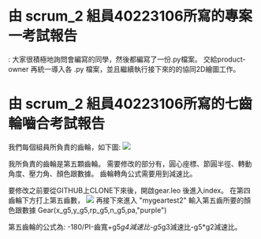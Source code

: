 # 由 scrum_2 組員40223106所寫的專案一考試報告
: 大家很積極地詢問會編寫的同學，然後都編寫了一份.py檔案。
交給product-owner 再統一導入各 .py 檔案，並且繼續執行接下來的的協同2D繪圖工作。




# 由 scrum_2 組員40223106所寫的七齒輪嚙合考試報告
我們每個組員所負責的齒輪，如下圖:
![](https://copy.com/VFQKXMWXznSOZMxV)

我所負責的齒輪是第五顆齒輪。
需要修改的部分有，圓心座標、節圓半徑、轉動角度、壓力角、顏色跟數據。
齒輪轉角公式需要用到減速比。

要修改之前要從GITHUB上CLONE下來後，開啟gear.leo 後進入index。 
在第四齒輪下方打上第五齒數，
![](https://copy.com/DMjA1kh64AsIQpYP)
再接下來進入 "mygeartest2"
輸入第五齒所要的顏色跟數據 
Gear(x_g5,y_g5,rp_g5,n_g5,pa,"purple")

第五齒輪的公式為: -180/PI-齒寬+g5*g4減速比-g5*g3減速比-g5*g2減速比。